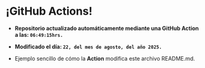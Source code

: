 # ¡GitHub Actions!
* **Repositorio actualizado automáticamente mediante una GitHub Action a las: `06:49:15hrs.`**
* **Modificado el día: `22, del mes de agosto, del año 2025.`**

* Ejemplo sencillo de cómo la **Action** modifica este archivo README.md.
